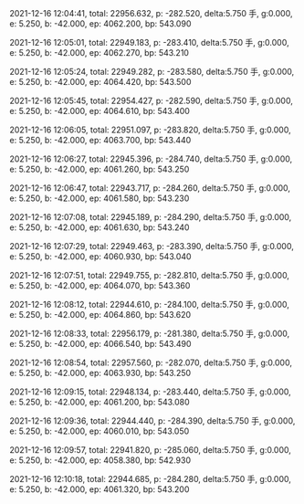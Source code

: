 2021-12-16 12:04:41, total: 22956.632, p: -282.520, delta:5.750 手, g:0.000, e: 5.250, b: -42.000, ep: 4062.200, bp: 543.090

2021-12-16 12:05:01, total: 22949.183, p: -283.410, delta:5.750 手, g:0.000, e: 5.250, b: -42.000, ep: 4062.270, bp: 543.210

2021-12-16 12:05:24, total: 22949.282, p: -283.580, delta:5.750 手, g:0.000, e: 5.250, b: -42.000, ep: 4064.420, bp: 543.500

2021-12-16 12:05:45, total: 22954.427, p: -282.590, delta:5.750 手, g:0.000, e: 5.250, b: -42.000, ep: 4064.610, bp: 543.400

2021-12-16 12:06:05, total: 22951.097, p: -283.820, delta:5.750 手, g:0.000, e: 5.250, b: -42.000, ep: 4063.700, bp: 543.440

2021-12-16 12:06:27, total: 22945.396, p: -284.740, delta:5.750 手, g:0.000, e: 5.250, b: -42.000, ep: 4061.260, bp: 543.250

2021-12-16 12:06:47, total: 22943.717, p: -284.260, delta:5.750 手, g:0.000, e: 5.250, b: -42.000, ep: 4061.580, bp: 543.230

2021-12-16 12:07:08, total: 22945.189, p: -284.290, delta:5.750 手, g:0.000, e: 5.250, b: -42.000, ep: 4061.630, bp: 543.240

2021-12-16 12:07:29, total: 22949.463, p: -283.390, delta:5.750 手, g:0.000, e: 5.250, b: -42.000, ep: 4060.930, bp: 543.040

2021-12-16 12:07:51, total: 22949.755, p: -282.810, delta:5.750 手, g:0.000, e: 5.250, b: -42.000, ep: 4064.070, bp: 543.360

2021-12-16 12:08:12, total: 22944.610, p: -284.100, delta:5.750 手, g:0.000, e: 5.250, b: -42.000, ep: 4064.860, bp: 543.620

2021-12-16 12:08:33, total: 22956.179, p: -281.380, delta:5.750 手, g:0.000, e: 5.250, b: -42.000, ep: 4066.540, bp: 543.490

2021-12-16 12:08:54, total: 22957.560, p: -282.070, delta:5.750 手, g:0.000, e: 5.250, b: -42.000, ep: 4063.930, bp: 543.250

2021-12-16 12:09:15, total: 22948.134, p: -283.440, delta:5.750 手, g:0.000, e: 5.250, b: -42.000, ep: 4061.200, bp: 543.080

2021-12-16 12:09:36, total: 22944.440, p: -284.390, delta:5.750 手, g:0.000, e: 5.250, b: -42.000, ep: 4060.010, bp: 543.050

2021-12-16 12:09:57, total: 22941.820, p: -285.060, delta:5.750 手, g:0.000, e: 5.250, b: -42.000, ep: 4058.380, bp: 542.930

2021-12-16 12:10:18, total: 22944.685, p: -284.280, delta:5.750 手, g:0.000, e: 5.250, b: -42.000, ep: 4061.320, bp: 543.200